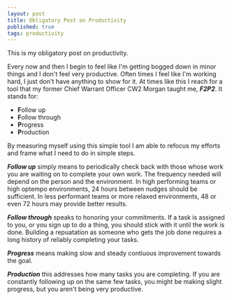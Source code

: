 ```yaml
---
layout: post
title: Obligatory Post on Productivity
published: true
tags: productivity
---
```


This is my obligatory post on productivity.

Every now and then I begin to feel like I'm getting bogged down in minor things and I don't feel 
very productive. Often times I feel like I'm working hard, I just don't have anything to show for it. 
At times like this I reach for a tool that my former Chief Warrant Officer CW2 Morgan taught me, ***F2P2***. 
It stands for:
- **F**ollow up
- **F**ollow through
- **P**rogress
- **P**roduction
  
By measuring myself using this simple tool I am able to refocus my efforts and frame what I need to do
in simple steps.

***Follow up*** simply means to periodically check back with those whose work you are waiting on to 
complete your own work. The frequency needed will depend on the person and the environment. In high 
performing teams or high optempo environments, 24 hours between nudges should be sufficient. In less 
performant teams or more relaxed environments, 48 or even 72 hours may provide better results.

***Follow through*** speaks to honoring your commitments. If a task is assigned to you, or you sign 
up to do a thing, you should stick with it until the work is done. Building a repuatation as someone 
who gets the job done requires a long history of reliably completing your tasks.

***Progress*** means making slow and steady contiuous improvement towards the goal.

***Production*** this addresses how many tasks you are completing. If you are constantly following 
up on the same few tasks, you might be making slight progress, but you aren't being very productive.
